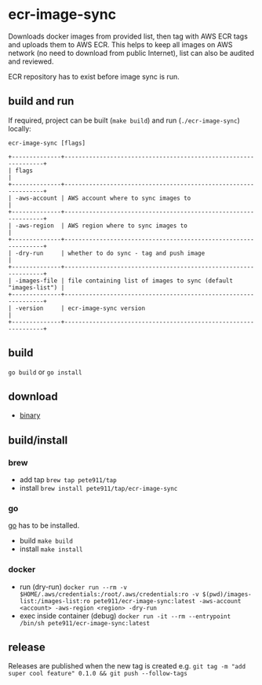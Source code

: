 # ecr-image-sync

Downloads docker images from provided list, then tag with AWS ECR tags and uploads them to AWS ECR. This helps to keep
all images on AWS network (no need to download from public Internet), list can also be audited and reviewed.

ECR repository has to exist before image sync is run.

## build and run

If required, project can be built (`make build`) and run (`./ecr-image-sync`) locally:
```
ecr-image-sync [flags]
```
```
+--------------+----------------------------------------------------------------+
| flags                                                                         |
+--------------+----------------------------------------------------------------+
| -aws-account | AWS account where to sync images to                            |
+--------------+----------------------------------------------------------------+
| -aws-region  | AWS region where to sync images to                             |
+--------------+----------------------------------------------------------------+
| -dry-run     | whether to do sync - tag and push image                        |
+--------------+----------------------------------------------------------------+
| -images-file | file containing list of images to sync (default "images-list") |
+--------------+----------------------------------------------------------------+
| -version     | ecr-image-sync version                                         |
+--------------+----------------------------------------------------------------+
```

## build

`go build` or `go install`

## download

- [binary](https://github.com/pete911/ecr-image-sync/releases)

## build/install

### brew

- add tap `brew tap pete911/tap`
- install `brew install pete911/tap/ecr-image-sync`

### go

[go](https://golang.org/dl/) has to be installed.
- build `make build`
- install `make install`

### docker

- run (dry-run) `docker run --rm -v $HOME/.aws/credentials:/root/.aws/credentials:ro -v $(pwd)/images-list:/images-list:ro pete911/ecr-image-sync:latest -aws-account <account> -aws-region <region> -dry-run`
- exec inside container (debug) `docker run -it --rm --entrypoint /bin/sh pete911/ecr-image-sync:latest`

## release

Releases are published when the new tag is created e.g.
`git tag -m "add super cool feature" 0.1.0 && git push --follow-tags`

